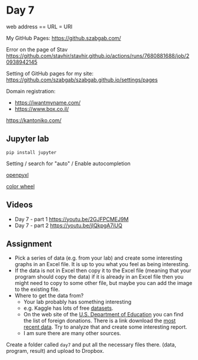 # Day 7

web address == URL = URI

My GitHub Pages: https://github.szabgab.com/

Error on the page of Stav https://github.com/stavhir/stavhir.github.io/actions/runs/7680881688/job/20938942145

Setting of GitHub pages  for my site: https://github.com/szabgab/szabgab.github.io/settings/pages

Domain registration:
* https://iwantmyname.com/
* https://www.box.co.il/

https://kantoniko.com/


## Jupyter lab

```
pip install jupyter
```

Setting / search for "auto" / Enable autocompletion


[openpyxl](https://openpyxl.readthedocs.io/en/stable/tutorial.html)


[color wheel](https://www.canva.com/colors/color-wheel/)

## Videos

* Day 7 - part 1 https://youtu.be/2GJFPCMEJ9M
* Day 7 - part 2 https://youtu.be/jIQkpgA7iUQ

## Assignment

* Pick a series of data (e.g. from your lab) and create some interesting graphs in an Excel file. It is up to you what you feel as being interesting.
* If the data is not in Excel then copy it to the Excel file (meaning that your program should copy the data) if it is already in an Excel file then you might need to copy to some other file, but maybe you can add the image to the existing file.
* Where to get the data from?
    * Your lab probably has something interesting
    * e.g. Kaggle has lots of free [datasets](https://www.kaggle.com/datasets).
    * On the web site of the [U.S. Department of Education](https://sites.ed.gov/foreigngifts/) you can find the list of foreign donations.  There is a link download the [most recent data](https://sites.ed.gov/foreigngifts/files/2023/12/Sec-117-Public-Records-Complete-Oct-13-2023.xlsx). Try to analyze that and create some interesting report.
    * I am sure there are many other sources.

Create a folder called `day7` and put all the necessary files there. (data, program, result) and upload to Dropbox.
